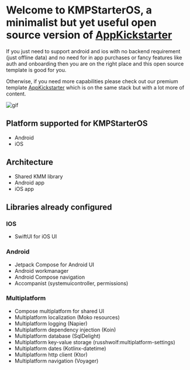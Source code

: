 # Welcome to KMPStarterOS, a minimalist but yet useful open source version of [AppKickstarter](https://appkickstarter.com)

If you just need to support android and ios with no backend requirement 
(just offline data) and no need for in app purchases or fancy features 
like auth and onboarding then you are on the right place and this open source template is good for you.

Otherwise, if you need more capabilities please check out our premium template [AppKickstarter](https://appkickstarter.com) which is on the same stack but with a lot more of content.

![gif](kmp.gif)

## Platform supported for KMPStarterOS

- Android
- iOS 

## Architecture 

- Shared KMM library
- Android app
- iOS app

## Libraries already configured

### IOS

- SwiftUI for iOS UI

### Android

- Jetpack Compose for Android UI
- Android workmanager
- Android Compose navigation
- Accompanist (systemuicontroller, permissions)

### Multiplatform
 
- Compose multiplatform for shared UI
- Multiplatform localization (Moko resources)
- Multiplatform logging (Napier)
- Multiplatform dependency injection (Koin)
- Multiplatform database (SqlDelight)
- Multiplatform key-value storage (russhwolf:multiplatform-settings)
- Multiplatform dates (Kotlinx-datetime)
- Multiplatform http client (Ktor)
- Multiplatform navigation (Voyager)
